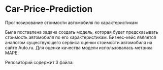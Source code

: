 # Car-Price-Prediction
Прогнозирование стоимости автомобиля по характеристикам

Была поставлена задача создать модель, которая будет предсказывать стоимость автомобиля по его характеристикам.
Бизнес-кейс является аналогом существующего сервиса оценки стоимости автомобиля на сайте Auto.ru.
Для оценки качества модели использовалась метрика MAPE.

Репозиторий содержит 3 файла:

